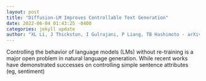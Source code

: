 ```yaml
--- 
layout: post 
title: "Diffusion-LM Improves Controllable Text Generation" 
date: 2022-06-04 01:43:25 -0400 
categories: jekyll update 
author: "XL Li, J Thickstun, I Gulrajani, P Liang, TB Hashimoto - arXiv preprint arXiv , 2022" 
--- 
```

Controlling the behavior of language models (LMs) without re-training is a major open problem in natural language generation. While recent works have demonstrated successes on controlling simple sentence attributes (eg, sentiment)